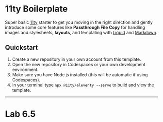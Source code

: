 # 11ty Boilerplate

Super basic [11ty](https://www.11ty.dev) starter to get you moving in the right direction and gently introduce some core features like **Passthrough File Copy** for handling images and stylesheets, **layouts**, and templating with [Liquid](https://shopify.github.io/liquid/) and [Markdown](https://www.markdownguide.org).

## Quickstart

1. Create a new repository in your own account from this template.
2. Open the new repository in Codespaces or your own development environment.
3. Make sure you have Node.js installed (this will be automatic if using Codespaces).
4. In your terminal type `npx @11ty/eleventy --serve` to build and view the template.
---
# Lab 6.5